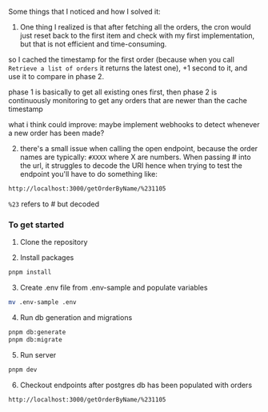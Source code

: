 Some things that I noticed and how I solved it:

1. One thing I realized is that after fetching all the orders, the cron would just reset back to the first item and check with my first implementation, but that is not efficient and time-consuming.

so I cached the timestamp for the first order (because when you call `Retrieve a list of orders` it returns the latest one), +1 second to it, and use it to compare in phase 2.

phase 1 is basically to get all existing ones first, then phase 2 is continuously monitoring to get any orders that are newer than the cache timestamp

what i think could improve: maybe implement webhooks to detect whenever a new order has been made?

2. there's a small issue when calling the open endpoint, because the order names are typically: `#XXXX` where X are numbers. When passing # into the url, it struggles to decode the URI hence when trying to test the endpoint you'll have to do something like:

```bash
http://localhost:3000/getOrderByName/%231105
```

`%23` refers to # but decoded

### To get started

1. Clone the repository

2. Install packages

```bash
pnpm install
```

3. Create .env file from .env-sample and populate variables

```bash
mv .env-sample .env
```

4. Run db generation and migrations

```bash
pnpm db:generate
pnpm db:migrate
```

5. Run server

```bash
pnpm dev
```

6. Checkout endpoints after postgres db has been populated with orders

```
http://localhost:3000/getOrderByName/%231105
```
